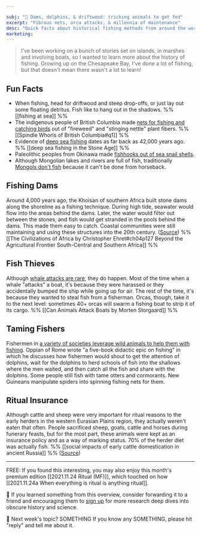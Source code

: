 ```yaml
---

subj: "📗 Dams, dolphins, & driftwood: tricking animals to get fed" 
excerpt: "Fibrous nets, orca attacks, & millennia of maintenance" 
desc: "Quick facts about historical fishing methods from around the world. From the first fishermen to modern orca attacks."
marketing: 
---
```


> I've been working on a bunch of stories set on islands, in marshes and involving boats, so I wanted to learn more about the history of fishing. Growing up on the Chesapeake Bay, I've done a lot of fishing, but that doesn't mean there wasn't a lot to learn! 

## Fun Facts
 
* When fishing, head for driftwood and steep drop-offs, or just lay out some floating detritus. Fish like to hang out in the shadows. %% [[fishing at sea]] %%
* The indigenous people of British Columbia made [nets for fishing and catching birds](https://staff.royalbcmuseum.bc.ca/2018/10/11/spindle-whorls-of-british-columbia-part-2) out of "fireweed" and "stinging nettle" plant fibers. %% [[Spindle Whorls of British Columbia#q1]] %%
* Evidence of [deep sea fishing](https://www.nature.com/articles/nature.2011.9461) dates as far back as 42,000 years ago. %% [[deep sea fishing in the Stone Age]] %%
* Paleolithic peoples from Okinawa made [fishhooks out of sea snail shells](https://www.reddit.com/r/AskHistorians/comments/qnyevd/how_accurate_are_the_claims_made_in_the/hkazukj). 
* Although Mongolian lakes and rivers are full of fish, traditionally [Mongols don't fish](http://countrystudies.us/mongolia/39.htm) because it can't be done from horseback. 

## Fishing Dams

Around 4,000 years ago, the Khoisan of southern Africa built stone dams along the shoreline as a fishing technique. During high tide, seawater would flow into the areas behind the dams. Later, the water would filter out between the stones, and fish would get stranded in the pools behind the dams. This made them easy to catch. Coastal communities were still maintaining and using these structures into the 20th century. ([Source](https://www.upress.virginia.edu/title/2705)) %% [[The Civilizations of Africa by Christopher Ehret#ch04p127 Beyond the Agricultural Frontier South-Central and Southern Africa]] %%

## Fish Thieves

Although [whale attacks are rare](https://www.godownsize.com/do-animals-attack-boats/), they do happen. Most of the time when a whale "attacks" a boat, it's because they were harassed or they accidentally bumped the ship while going up for air. The rest of the time, it's because they wanted to steal fish from a fisherman. Orcas, though, take it to the next level: sometimes 40+ orcas will swarm a fishing boat to strip it of its cargo. %% [[Can Animals Attack Boats by Morten Storgaard]] %%

## Taming Fishers

Fishermen in [a variety of societies leverage wild animals to help them with fishing](https://blogs.bl.uk/science/2015/06/fishing-from-the-earliest-times.html). Oppian of Rome wrote "a five-book didactic epic on fishing" in which he discusses how fishermen would shout to get the attention of dolphins, wait for the dolphins to herd schools of fish into the shallows where the men waited, and then catch all the fish and share with the dolphins. Some people still fish with tame otters and cormorants. New Guineans manipulate spiders into spinning fishing nets for them. 

## Ritual Insurance

Although cattle and sheep were very important for ritual reasons to the early herders in the western Eurasian Plains region, they actually weren't eaten that often. People sacrificed sheep, goats, cattle and horses during funerary feasts, but for the most part, these animals were kept as an insurance policy and as a way of marking status. 70% of the herder diet was actually fish. %% [[social impacts of early cattle domestication in ancient Russia]] %% ([Source](https://press.princeton.edu/books/paperback/9780691148182/the-horse-the-wheel-and-language))

* * * 

FREE: If you found this interesting, you may also enjoy this month's premium edition [[2021.11.24 Ritual (MF)]], which touched on how [[2021.11.24a When everything is ritual is anything ritual]].

💚 If you learned something from this overview, consider forwarding it to a friend and encouraging them to [sign up](https://newsletter.eleanorkonik.com/membership/) for more research deep dives into obscure history and science. 

📅 Next week's topic? SOMETHING If you know any SOMETHING, please hit "reply" and tell me about it. 
